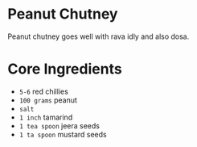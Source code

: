 # Peanut Chutney
Peanut chutney goes well with rava idly and also dosa.

# Core Ingredients
- `5-6` red chillies
- `100 grams` peanut
- `salt`
- `1 inch` tamarind
- `1 tea spoon` jeera seeds
- `1 ta spoon` mustard seeds
